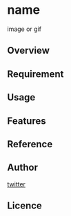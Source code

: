 # name

image or gif

## Overview

## Requirement

## Usage

## Features

## Reference

## Author

[twitter](https://twitter.com/Kotabrog)

## Licence